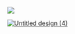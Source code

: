 ![](https://komarev.com/ghpvc/?username=victim&color=lightgrey&label=⠀+─)



[![Untitled design (4)](https://github.com/user-attachments/assets/75618d6a-0338-4022-9050-753f09cfb465)
](https://rentry.co/uictim)

